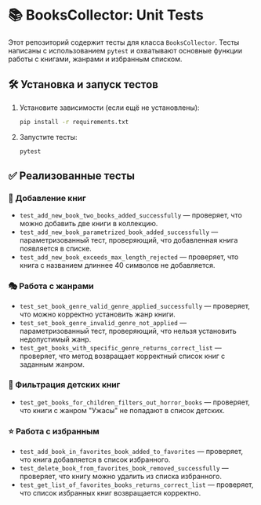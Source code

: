 # 📚 BooksCollector: Unit Tests

Этот репозиторий содержит тесты для класса `BooksCollector`. Тесты написаны с использованием `pytest` и охватывают основные функции работы с книгами, жанрами и избранным списком.

## 🛠 Установка и запуск тестов

1. Установите зависимости (если ещё не установлены):
   ```sh
   pip install -r requirements.txt
   ```
   
2. Запустите тесты:
   ```sh
   pytest
   ```

## ✅ Реализованные тесты

### 📌 Добавление книг
- `test_add_new_book_two_books_added_successfully` — проверяет, что можно добавить две книги в коллекцию.
- `test_add_new_book_parametrized_book_added_successfully` — параметризованный тест, проверяющий, что добавленная книга появляется в списке.
- `test_add_new_book_exceeds_max_length_rejected` — проверяет, что книга с названием длиннее 40 символов не добавляется.

### 🎭 Работа с жанрами
- `test_set_book_genre_valid_genre_applied_successfully` — проверяет, что можно корректно установить жанр книги.
- `test_set_book_genre_invalid_genre_not_applied` — параметризованный тест, проверяющий, что нельзя установить недопустимый жанр.
- `test_get_books_with_specific_genre_returns_correct_list` — проверяет, что метод возвращает корректный список книг с заданным жанром.

### 👶 Фильтрация детских книг
- `test_get_books_for_children_filters_out_horror_books` — проверяет, что книги с жанром "Ужасы" не попадают в список детских.

### ⭐ Работа с избранным
- `test_add_book_in_favorites_book_added_to_favorites` — проверяет, что книга добавляется в список избранного.
- `test_delete_book_from_favorites_book_removed_successfully` — проверяет, что книгу можно удалить из списка избранного.
- `test_get_list_of_favorites_books_returns_correct_list` — проверяет, что список избранных книг возвращается корректно.

